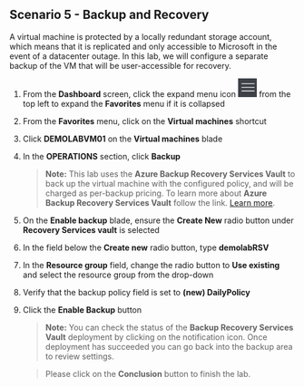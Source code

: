 ## **Scenario 5 - Backup and Recovery**

A virtual machine is protected by a locally redundant storage account, which means that it is replicated and only accessible to Microsoft in the event of a datacenter outage. In this lab, we will configure a separate backup of the VM that will be user-accessible for recovery.
 
1. From the **Dashboard** screen, click the expand menu icon ![Expand icon image](imgs/expand.png) from the top left to expand the **Favorites** menu if it is collapsed
2. From the **Favorites** menu, click on the **Virtual machines** shortcut
3. Click **DEMOLABVM01** on the **Virtual machines** blade
4. In the **OPERATIONS** section, click **Backup**

    >**Note:** This lab uses the **Azure Backup Recovery Services Vault** to back up the virtual machine with the configured policy, and will be charged as per-backup pricing. To learn more about **Azure Backup Recovery Services Vault** follow the link. [Learn more](https://docs.microsoft.com/en-us/azure/backup/backup-azure-arm-vms).

5. On the **Enable backup** blade, ensure the **Create New** radio button under **Recovery Services vault** is selected
6. In the field below the **Create new** radio button, type **demolabRSV**
7. In the **Resource group** field, change the radio button to **Use existing** and select the **<inject story-id="story://content-private/content/iai/azure100/azure100shared" key="resourceGroupName" />** resource group from the drop-down
8. Verify that the backup policy field is set to **(new) DailyPolicy**
9. Click the **Enable Backup** button

    >**Note:** You can check the status of the **Backup Recovery Services Vault** deployment by clicking on the notification icon. Once deployment has succeeded you can go back into the backup area to review settings.

     >Please click on the **Conclusion** button to finish the lab.